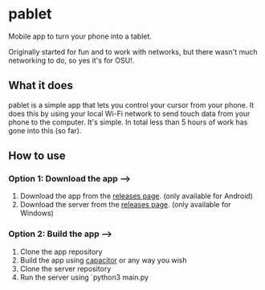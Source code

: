 # pablet

Mobile app to turn your phone into a tablet.

Originally started for fun and to work with networks, but there wasn't much networking to do, so yes it's for OSU!.

## What it does

pablet is a simple app that lets you control your cursor from your phone. It does this by using your local Wi-Fi network to send touch data from your phone to the computer. It's simple. In total less than 5 hours of work has gone into this (so far).

## How to use

### Option 1: Download the app -->

1. Download the app from the [releases page](https://github.com/thestonechat/pablet/releases). (only available for Android)
2. Download the server from the [releases page](https://github.com/thestonechat/pablet-server/releases). (only available for Windows)

### Option 2: Build the app -->

1. Clone the app repository
2. Build the app using [capacitor](https://capacitorjs.com/solution/react) or any way you wish
3. Clone the server repository
4. Run the server using `python3 main.py
